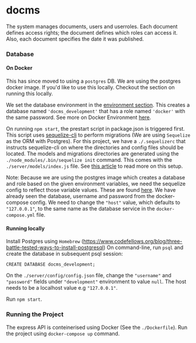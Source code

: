 # docms

The system manages documents, users and userroles. Each document defines access rights; the document defines which roles can access it. Also, each document specifies the date it was published.


### Database

#### On Docker
This has since moved to using a `postgres` DB. We are using the postgres docker image. If you'd like to use this locally. Checkout the section on running this locally.

We set the database environment in the [environment section](https://github.com/n8e/docms/blob/master/docker-compose.yml#L13). This creates a database named `'docms_development'` that has a role named `'docker'` with the same password. See more on Docker Environment [here](https://docs.docker.com/samples/library/postgres/).

On running `npm start`, the prestart script in package.json is triggered first. This script uses [sequelize-cli](https://github.com/sequelize/cli) to perform migrations (We are using `Sequelize` as the ORM with Postgres). For this project, we have a `./.sequelizerc` that instructs sequelize-cli on where the directories and config files should be located. The models and migrations directories are generated using the `./node_modules/.bin/sequelize init` command. This comes with the `./server/models/index.js` file. See [this article](https://scotch.io/tutorials/getting-started-with-node-express-and-postgres-using-sequelize#toc-sequelize-setup) to read more on this setup.

Note: Because we are using the postgres image which creates a database and role based on the given environment variables, we need the sequelize config to reflect those variable values. These are found [here](https://github.com/n8e/docms/blob/master/server/config/config.json#L2). We have already seen the database, username and password from the docker-compose config. We need to change the `"host"` value, which defaults to `"127.0.0.1"`, to the same name as the database service in the `docker-compose.yml` file.

#### Running locally
Install Postgres using `Homebrew` (https://www.codefellows.org/blog/three-battle-tested-ways-to-install-postgresql)
On command-line, run `psql` and create the database in subsequent psql session:
```
CREATE DATABASE docms_development;
```
On the `./server/config/config.json` file, change the `"username"` and `"password"` fields under `"development"` environment to value `null`. The host needs to be a localhost value e.g `"127.0.0.1"`.

Run `npm start`.


### Running the Project
The express API is conteinerised using Docker (See the `./Dockerfile`). Run the project using `docker-compose up` command.
